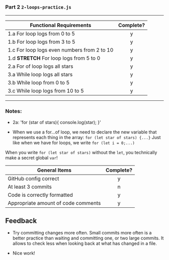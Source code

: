 ### Part 2 `2-loops-practice.js`

---

| Functional Requirements                     | Complete? |
| ------------------------------------------- | :-------: |
| 1.a For loop logs from 0 to 5               |     y     |
| 1.b For loop logs from 3 to 5               |     y     |
| 1.c For loop logs even numbers from 2 to 10 |     y     |
| 1.d **STRETCH** For loop logs from 5 to 0   |     y     |
| 2.a For of loop logs all stars              |     y     |
| 3.a While loop logs all stars               |     y     |
| 3.b While loop from 0 to 5                  |     y     |
| 3.c While loop logs from 10 to 5            |     y     |

---

### Notes:

- 2a: 'for (star of stars){
  console.log(star);
  }'

- When we use a for...of loop, we need to declare the new variable that represents each thing in the array:
  `for (let star of stars) {...}` Just like when we have for loops, we write `for (let i = 0;...)`

When you write `for (let star of stars)` without the `let`, you technically make a secret global `var`!

| General Items                       | Complete? |
| ----------------------------------- | :-------: |
| GitHub config correct               |     y     |
| At least 3 commits                  |     n     |
| Code is correctly formatted         |     y     |
| Appropriate amount of code comments |     y     |

## Feedback

- Try committing changes more often. Small commits more often is a better practice than waiting and committing one, or two large commits. It allows to check less when looking back at what has changed in a file.

- Nice work!
